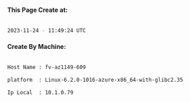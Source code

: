 
   
#### This Page Create at:

```bash

2023-11-24 - 11:49:24 UTC

```

#### Create By Machine:

```bash

Host Name : fv-az1149-609

platform  : Linux-6.2.0-1016-azure-x86_64-with-glibc2.35

Ip Local  : 10.1.0.79

```

